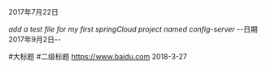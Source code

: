 2017年7月22日

*add a test file for my first springCloud project named config-server*
--日期 2017年9月2日--

#大标题
#二级标题
https://www.baidu.com
2018-3-27
